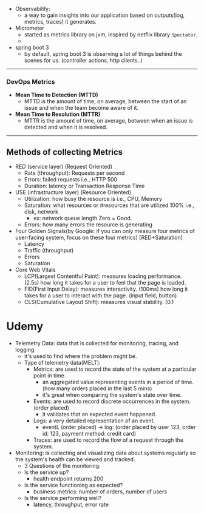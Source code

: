 - Observability:
  - a way to gain insights into our application based on outputs(log, metrics, traces) it generates.
- Micrometer
  - started as metrics library on jvm, inspired by netflix library `Spectator`.
  - 
- spring boot 3
  - by default, spring boot 3 is observing a lot of things behind the scenes for us. (controller actions, http clients..)
---
### DevOps Metrics
- **Mean Time to Detection (MTTD)**
  - MTTD is the amount of time, on average, between the start of an issue and when the team become aware of it.
- **Mean Time to Resolution (MTTR)**
  - MTTR is the amount of time, on average, between when an issue is detected and when it is resolved.
---
## Methods of collecting Metrics
- RED (service layer) (Request Oriented)
  - Rate (throughput): Requests per second
  - Errors: failed requests i.e., HTTP 500
  - Duration: latency or Transaction Response Time
- USE (infrastructure layer) (Resource Oriented)
  - Utilization: how busy the resource is i.e., CPU, Memory
  - Saturation: what resources or #resources that are utilized 100% i.e., disk, network
    - ex: network queue length Zero = Good.
  - Errors: how many errors the resource is generating
- Four Golden Signals(by Google: if you can only measure four metrics of user-facing system, focus on these four metrics) [RED+Saturation]
  - Latency
  - Traffic (throughput)
  - Errors
  - Saturation
- Core Web Vitals
  - LCP(Largest Contentful Paint): measures loading performance. (2.5s) how long it takes for a user to feel that the page is loaded.
  - FID(First Input Delay): measures interactivity. (100ms)  how long it takes for a user to interact with the page. (input field, button)
  - CLS(Cumulative Layout Shift): measures visual stability. (0.1
# Udemy
- Telemetry Data: data that is collected for monitoring, tracing, and logging.
  - it's used to find where the problem might be.
  - Type of telemetry data(MELT):
    - Metrics: are used to record the state of the system at a particular point in time.
      - an aggregated value representing events in a period of time. (how many orders placed in the last 5 mins)
      - it's great when comparing the system's state over time.
    - Events: are used to record discrete occurrences in the system. (order placed)
      - it validates that an expected event happened.
    - Logs: a very detailed representation of an event.
      - eventL (order placed) -> log: (order placed by user 123, order id: 123, payment method: credit card)
    - Traces: are used to record the flow of a request through the system.
- Monitoring: is collecting and visualizing data about systems regularly so the system's health can be viewed and tracked.
  -  3 Questions of the monitoring:
    - Is the service up?
      - health endpoint returns 200
    - Is the service functioning as expected?
      - business metrics: number of orders, number of users
    - Is the service performing well?
      - latency, throughput, error rate
